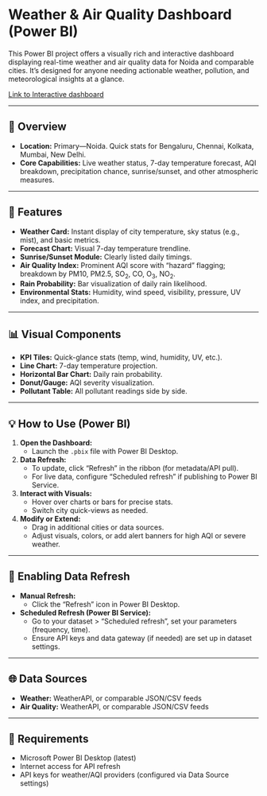# Weather & Air Quality Dashboard (Power BI)

This Power BI project offers a visually rich and interactive dashboard displaying real-time weather and air quality data for Noida and comparable cities. It’s designed for anyone needing actionable weather, pollution, and meteorological insights at a glance.

[Link to Interactive dashboard](https://app.powerbi.com/view?r=eyJrIjoiNTllYWJmMDAtNjMwNC00ZjQ3LWI5YzgtNWU5MDA2YTJlOGNkIiwidCI6ImFjZjRkYzIxLTAxYmUtNDlmNS1iN2UxLWFlMzYwOWJiZWJjNSJ9)

---

## 📍 Overview

- **Location:** Primary—Noida. Quick stats for Bengaluru, Chennai, Kolkata, Mumbai, New Delhi.
- **Core Capabilities:** Live weather status, 7-day temperature forecast, AQI breakdown, precipitation chance, sunrise/sunset, and other atmospheric measures.

---

## 🎯 Features

- **Weather Card:** Instant display of city temperature, sky status (e.g., mist), and basic metrics.
- **Forecast Chart:** Visual 7-day temperature trendline.
- **Sunrise/Sunset Module:** Clearly listed daily timings.
- **Air Quality Index:** Prominent AQI score with “hazard” flagging; breakdown by PM10, PM2.5, SO<sub>2</sub>, CO, O<sub>3</sub>, NO<sub>2</sub>.
- **Rain Probability:** Bar visualization of daily rain likelihood.
- **Environmental Stats:** Humidity, wind speed, visibility, pressure, UV index, and precipitation.

---

## 📊 Visual Components

- **KPI Tiles:** Quick-glance stats (temp, wind, humidity, UV, etc.).
- **Line Chart:** 7-day temperature projection.
- **Horizontal Bar Chart:** Daily rain probability.
- **Donut/Gauge:** AQI severity visualization.
- **Pollutant Table:** All pollutant readings side by side.

---

## 💡 How to Use (Power BI)

1. **Open the Dashboard:**
    - Launch the `.pbix` file with Power BI Desktop.
2. **Data Refresh:**
    - To update, click “Refresh” in the ribbon (for metadata/API pull).
    - For live data, configure “Scheduled refresh” if publishing to Power BI Service.
3. **Interact with Visuals:**
    - Hover over charts or bars for precise stats.
    - Switch city quick-views as needed.
4. **Modify or Extend:**
    - Drag in additional cities or data sources.
    - Adjust visuals, colors, or add alert banners for high AQI or severe weather.

---

## 🔄 Enabling Data Refresh

- **Manual Refresh:**
    - Click the “Refresh” icon in Power BI Desktop.
- **Scheduled Refresh (Power BI Service):**
    - Go to your dataset > “Scheduled refresh”, set your parameters (frequency, time).
    - Ensure API keys and data gateway (if needed) are set up in dataset settings.

---

## 🌐 Data Sources

- **Weather:** WeatherAPI, or comparable JSON/CSV feeds
- **Air Quality:** WeatherAPI, or comparable JSON/CSV feeds

---

## 📝 Requirements

- Microsoft Power BI Desktop (latest)
- Internet access for API refresh
- API keys for weather/AQI providers (configured via Data Source settings)
